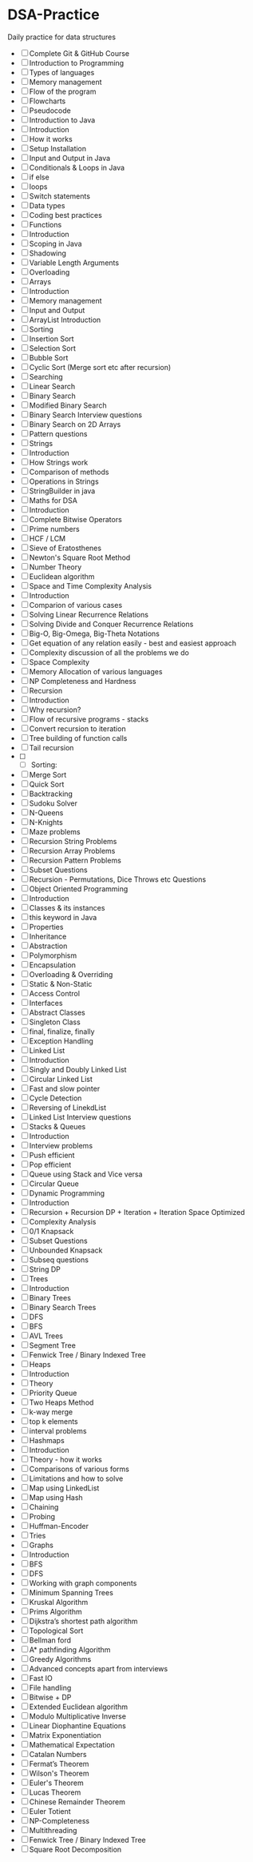 # DSA-Practice
Daily practice for data structures

 - [ ] Complete Git & GitHub Course
 - [ ] Introduction to Programming
 - [ ] Types of languages
 - [ ] Memory management
 - [ ] Flow of the program
 - [ ] Flowcharts
 - [ ] Pseudocode
 - [ ] Introduction to Java
 - [ ] Introduction
 - [ ] How it works
 - [ ] Setup Installation
 - [ ] Input and Output in Java
 - [ ] Conditionals & Loops in Java
 - [ ] if else
 - [ ] loops
 - [ ] Switch statements
 - [ ] Data types
 - [ ] Coding best practices
 - [ ] Functions
 - [ ] Introduction
 - [ ] Scoping in Java
 - [ ] Shadowing
 - [ ] Variable Length Arguments
 - [ ] Overloading
 - [ ] Arrays
 - [ ] Introduction
 - [ ] Memory management
 - [ ] Input and Output
 - [ ] ArrayList Introduction
 - [ ] Sorting
 - [ ] Insertion Sort
 - [ ] Selection Sort
 - [ ] Bubble Sort
 - [ ] Cyclic Sort (Merge sort etc after recursion)
 - [ ] Searching
 - [ ] Linear Search
 - [ ] Binary Search
 - [ ] Modified Binary Search
 - [ ] Binary Search Interview questions
 - [ ] Binary Search on 2D Arrays
 - [ ] Pattern questions
 - [ ] Strings
 - [ ] Introduction
 - [ ] How Strings work
 - [ ] Comparison of methods
 - [ ] Operations in Strings
 - [ ] StringBuilder in java
 - [ ] Maths for DSA
 - [ ] Introduction
 - [ ] Complete Bitwise Operators
 - [ ] Prime numbers
 - [ ] HCF / LCM
 - [ ] Sieve of Eratosthenes
 - [ ] Newton's Square Root Method
 - [ ] Number Theory
 - [ ] Euclidean algorithm
 - [ ] Space and Time Complexity Analysis
 - [ ] Introduction
 - [ ] Comparion of various cases
 - [ ] Solving Linear Recurrence Relations
 - [ ] Solving Divide and Conquer Recurrence Relations
 - [ ] Big-O, Big-Omega, Big-Theta Notations
 - [ ] Get equation of any relation easily - best and easiest approach
 - [ ] Complexity discussion of all the problems we do
 - [ ] Space Complexity
 - [ ] Memory Allocation of various languages
 - [ ] NP Completeness and Hardness
 - [ ] Recursion
 - [ ] Introduction
 - [ ] Why recursion?
 - [ ] Flow of recursive programs - stacks
 - [ ] Convert recursion to iteration
 - [ ] Tree building of function calls
 - [ ] Tail recursion
 - [ ] - [ ] Sorting:
 - [ ] Merge Sort
 - [ ] Quick Sort
 - [ ] Backtracking
 - [ ] Sudoku Solver
 - [ ] N-Queens
 - [ ] N-Knights
 - [ ] Maze problems
 - [ ] Recursion String Problems
 - [ ] Recursion Array Problems
 - [ ] Recursion Pattern Problems
 - [ ] Subset Questions
 - [ ] Recursion - Permutations, Dice Throws etc Questions
 - [ ] Object Oriented Programming
 - [ ] Introduction
 - [ ] Classes & its instances
 - [ ] this keyword in Java
 - [ ] Properties
 - [ ] Inheritance
 - [ ] Abstraction
 - [ ] Polymorphism
 - [ ] Encapsulation
 - [ ] Overloading & Overriding
 - [ ] Static & Non-Static
 - [ ] Access Control
 - [ ] Interfaces
 - [ ] Abstract Classes
 - [ ] Singleton Class
 - [ ] final, finalize, finally
 - [ ] Exception Handling
 - [ ] Linked List
 - [ ] Introduction
 - [ ] Singly and Doubly Linked List
 - [ ] Circular Linked List
 - [ ] Fast and slow pointer
 - [ ] Cycle Detection
 - [ ] Reversing of LinekdList
 - [ ] Linked List Interview questions
 - [ ] Stacks & Queues
 - [ ] Introduction
 - [ ] Interview problems
 - [ ] Push efficient
 - [ ] Pop efficient
 - [ ] Queue using Stack and Vice versa
 - [ ] Circular Queue
 - [ ] Dynamic Programming
 - [ ] Introduction
 - [ ] Recursion + Recursion DP + Iteration + Iteration Space Optimized
 - [ ] Complexity Analysis
 - [ ] 0/1 Knapsack
 - [ ] Subset Questions
 - [ ] Unbounded Knapsack
 - [ ] Subseq questions
 - [ ] String DP
 - [ ] Trees
 - [ ] Introduction
 - [ ] Binary Trees
 - [ ] Binary Search Trees
 - [ ] DFS
 - [ ] BFS
 - [ ] AVL Trees
 - [ ] Segment Tree
 - [ ] Fenwick Tree / Binary Indexed Tree
 - [ ] Heaps
 - [ ] Introduction
 - [ ] Theory
 - [ ] Priority Queue
 - [ ] Two Heaps Method
 - [ ] k-way merge
 - [ ] top k elements
 - [ ] interval problems
 - [ ] Hashmaps
 - [ ] Introduction
 - [ ] Theory - how it works
 - [ ] Comparisons of various forms
 - [ ] Limitations and how to solve
 - [ ] Map using LinkedList
 - [ ] Map using Hash
 - [ ] Chaining
 - [ ] Probing
 - [ ] Huffman-Encoder
 - [ ] Tries
 - [ ] Graphs
 - [ ] Introduction
 - [ ] BFS
 - [ ] DFS
 - [ ] Working with graph components
 - [ ] Minimum Spanning Trees
 - [ ] Kruskal Algorithm
 - [ ] Prims Algorithm
 - [ ] Dijkstra’s shortest path algorithm
 - [ ] Topological Sort
 - [ ] Bellman ford
 - [ ] A* pathfinding Algorithm
 - [ ] Greedy Algorithms
 - [ ] Advanced concepts apart from interviews
 - [ ] Fast IO
 - [ ] File handling
 - [ ] Bitwise + DP
 - [ ] Extended Euclidean algorithm
 - [ ] Modulo Multiplicative Inverse
 - [ ] Linear Diophantine Equations
 - [ ] Matrix Exponentiation
 - [ ] Mathematical Expectation
 - [ ] Catalan Numbers
 - [ ] Fermat’s Theorem
 - [ ] Wilson's Theorem
 - [ ] Euler's Theorem
 - [ ] Lucas Theorem
 - [ ] Chinese Remainder Theorem
 - [ ] Euler Totient
 - [ ] NP-Completeness
 - [ ] Multithreading
 - [ ] Fenwick Tree / Binary Indexed Tree
 - [ ] Square Root Decomposition
